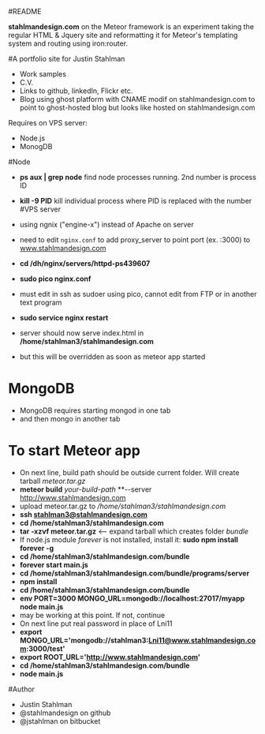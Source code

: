 #README

**stahlmandesign.com** on the Meteor framework is an experiment taking the regular HTML & Jquery site and reformatting it for Meteor's templating system and routing using iron:router.

#A portfolio site for Justin Stahlman

- Work samples
- C.V.
- Links to github, linkedIn, Flickr etc.
- Blog using ghost platform with CNAME modif on stahlmandesign.com to point to ghost-hosted blog but looks like hosted on stahlmandesign.com

Requires on VPS server:
- Node.js
- MonogDB

#Node
- **ps aux | grep node** find node processes running. 2nd number is process ID
- **kill -9 PID** kill individual process where PID is replaced with the number
#VPS server

- using ngnix ("engine-x") instead of Apache on server
- need to edit ```nginx.conf``` to add proxy_server to point port (ex. :3000) to www.stahlmandesign.com
- **cd /dh/nginx/servers/httpd-ps439607**
- **sudo pico nginx.conf**
- must edit in ssh as sudoer using pico, cannot edit from FTP or in another text program
- **sudo service nginx restart**
- server should now serve index.html in **/home/stahlman3/stahlmandesign.com**
- but this will be overridden as soon as meteor app started

# MongoDB
- MongoDB requires starting mongod in one tab
- and then mongo in another tab

# To start Meteor app
- On next line, build path should be outside current folder. Will create tarball *meteor.tar.gz*
- **meteor build** *your-build-path* **--server http://www.stahlmandesign.com
- upload meteor.tar.gz to */home/stahlman3/stahlmandesign.com*
- **ssh stahlman3@stahlmandesign.com**
- **cd /home/stahlman3/stahlmandesign.com**
- **tar -xzvf meteor.tar.gz** <-- expand tarball which creates folder *bundle*
- If node.js module *forever* is not installed, install it: **sudo npm install forever -g**
- **cd /home/stahlman3/stahlmandesign.com/bundle**
- **forever start main.js**
- **cd /home/stahlman3/stahlmandesign.com/bundle/programs/server**
- **npm install**
- **cd /home/stahlman3/stahlmandesign.com/bundle**
- **env PORT=3000 MONGO_URL=mongodb://localhost:27017/myapp node main.js**
- may be working at this point. If not, continue
- On next line put real password in place of Lni11
- **export MONGO_URL='mongodb://stahlman3:Lni11@www.stahlmandesign.com:3000/test'**
- **export ROOT_URL='http://www.stahlmandesign.com'**
- **cd /home/stahlman3/stahlmandesign.com/bundle**
- **node main.js**

#Author

- Justin Stahlman
- @stahlmandesign on github
- @jstahlman on bitbucket